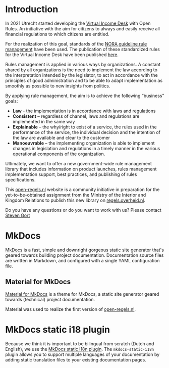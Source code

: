 # Introduction

In 2021 Utrecht started developing the [Virtual Income Desk](https://opensource.pleio.nl/news/view/bc7443c1-483c-4aca-8a8f-16f2a954ff4f/het-virtueel-inkomstenloket) with Open Rules. An initiative with the aim for citizens to always and easily receive all financial regulations to which citizens are entitled.

For the realization of this goal, standards of the [NORA guideline rule management](https://www.noraonline.nl/wiki/Leidraad_Regelbeheer) have been used. The publication of these standardized rules for the Virtual Income Desk have been published [here](https://open-regels.nl/en/methoden/ALEF/).

Rules management is applied in various ways by organizations. A constant shared by all organizations is the need to implement the law according to the interpretation intended by the legislator, to act in accordance with the principles of good administration and to be able to adapt implementation as smoothly as possible to new insights from politics.

By applying rule management, the aim is to achieve the following “business” goals:

- **Law** - the implementation is in accordance with laws and regulations
- **Consistent** – regardless of channel, laws and regulations are implemented in the same way
- **Explainable** – the why/right to exist of a service, the rules used in the performance of the service, the individual decision and the intention of the law are available and clear to the customer
- **Manoeuvrable** – the implementing organization is able to implement changes in legislation and regulations in a timely manner in the various operational components of the organization.

Ultimately, we want to offer a new government-wide rule management library that includes information on product launches, rules management implementation support, best practices, and publishing of rules specifications.

This [open-regels.nl](https://open-regels.nl) website is a community initiative in preparation for the yet-to-be-obtained assignment from the Ministry of the Interior and Kingdom Relations to publish this new library on [regels.overheid.nl](https://regels.overheid.nl).

Do you have any questions or do you want to work with us? Please contact [Steven Gort](https://gitlab.com/datafluisteraar)

# MkDocs

[MkDocs](https://www.mkdocs.org/) is a fast, simple and downright gorgeous static site generator that's geared towards building project documentation. Documentation source files are written in Markdown, and configured with a single YAML configuration file.

## Material for MkDocs

[Material for MkDocs](https://squidfunk.github.io/mkdocs-material/) is a theme for MkDocs, a static site generator geared towards (technical) project documentation.

Material was used to realize the first version of [open-regels.nl](https://open-regels.nl).

# MkDocs static i18 plugin

Because we think it is important to be bilingual from scratch (Dutch and English), we use the [MkDocs static i18n plugin](https://github.com/ultrabug/mkdocs-static-i18n/). The `mkdocs-static-i18n` plugin allows you to support multiple languages of your documentation by adding static translation files to your existing documentation pages.